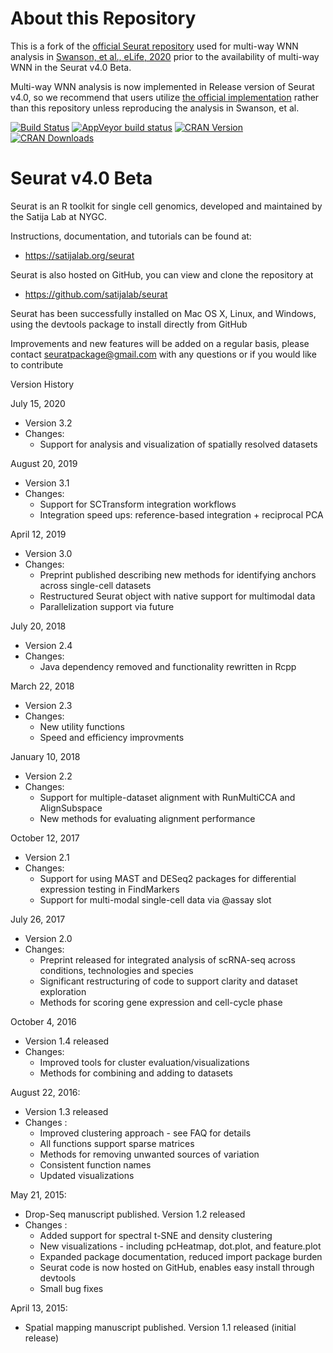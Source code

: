 # About this Repository

This is a fork of the [official Seurat repository](https://github.com/satijalab/seurat) used for multi-way WNN analysis in [Swanson, et al., eLife, 2020](https://elifesciences.org/articles/63632) prior to the availability of multi-way WNN in the Seurat v4.0 Beta.

Multi-way WNN analysis is now implemented in Release version of Seurat v4.0, so we recommend that users utilize [the official implementation](https://github.com/satijalab/seurat) rather than this repository unless reproducing the analysis in Swanson, et al.


[![Build Status](https://travis-ci.com/satijalab/seurat.svg?branch=master)](https://travis-ci.com/satijalab/seurat)
[![AppVeyor build status](https://ci.appveyor.com/api/projects/status/github/satijalab/seurat?branch=master&svg=true)](https://ci.appveyor.com/project/satijalab/seurat)
[![CRAN Version](https://www.r-pkg.org/badges/version/Seurat)](https://cran.r-project.org/package=Seurat)
[![CRAN Downloads](https://cranlogs.r-pkg.org/badges/Seurat)](https://cran.r-project.org/package=Seurat)

# Seurat v4.0 Beta


Seurat is an R toolkit for single cell genomics, developed and maintained by the Satija Lab at NYGC.

Instructions, documentation, and tutorials can be found at:

* https://satijalab.org/seurat

Seurat is also hosted on GitHub, you can view and clone the repository at

* https://github.com/satijalab/seurat

Seurat has been successfully installed on Mac OS X, Linux, and Windows, using the devtools package to install directly from GitHub

Improvements and new features will be added on a regular basis, please contact seuratpackage@gmail.com with any questions or if you would like to contribute

Version History

July 15, 2020

* Version 3.2
* Changes:
    * Support for analysis and visualization of spatially resolved datasets

August 20, 2019

* Version 3.1
* Changes:
  * Support for SCTransform integration workflows
  * Integration speed ups: reference-based integration + reciprocal PCA

April 12, 2019

* Version 3.0
* Changes:
  * Preprint published describing new methods for identifying anchors across single-cell datasets
  * Restructured Seurat object with native support for multimodal data
  * Parallelization support via future

July 20, 2018

* Version 2.4
* Changes:
  * Java dependency removed and functionality rewritten in Rcpp 

March 22, 2018

* Version 2.3
* Changes:
  * New utility functions
  * Speed and efficiency improvments

January 10, 2018

* Version 2.2
* Changes:
   * Support for multiple-dataset alignment with RunMultiCCA and AlignSubspace
   * New methods for evaluating alignment performance

October 12, 2017

* Version 2.1
* Changes:
   * Support for using MAST and DESeq2 packages for differential expression testing in FindMarkers
   * Support for multi-modal single-cell data via \@assay slot

July 26, 2017

* Version 2.0
* Changes:
   * Preprint released for integrated analysis of scRNA-seq across conditions, technologies and species
   * Significant restructuring of code to support clarity and dataset exploration
   * Methods for scoring gene expression and cell-cycle phase

October 4, 2016

* Version 1.4 released
* Changes:
   * Improved tools for cluster evaluation/visualizations
   * Methods for combining and adding to datasets

August 22, 2016:

* Version 1.3 released
* Changes :
    * Improved clustering approach - see FAQ for details
    * All functions support sparse matrices
    * Methods for removing unwanted sources of variation
    * Consistent function names
    * Updated visualizations

May 21, 2015:

* Drop-Seq manuscript published. Version 1.2 released
* Changes :
  * Added support for spectral t-SNE and density clustering
  * New visualizations - including pcHeatmap, dot.plot, and feature.plot
  * Expanded package documentation, reduced import package burden
  *  Seurat code is now hosted on GitHub, enables easy install through devtools
  * Small bug fixes

April 13, 2015:

* Spatial mapping manuscript published. Version 1.1 released (initial release)
